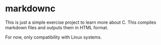 # markdownc

This is just a simple exercise project to learn more about C. This compiles markdown files
and outputs them in HTML format.

For now, only compatibility with Linux systems.

